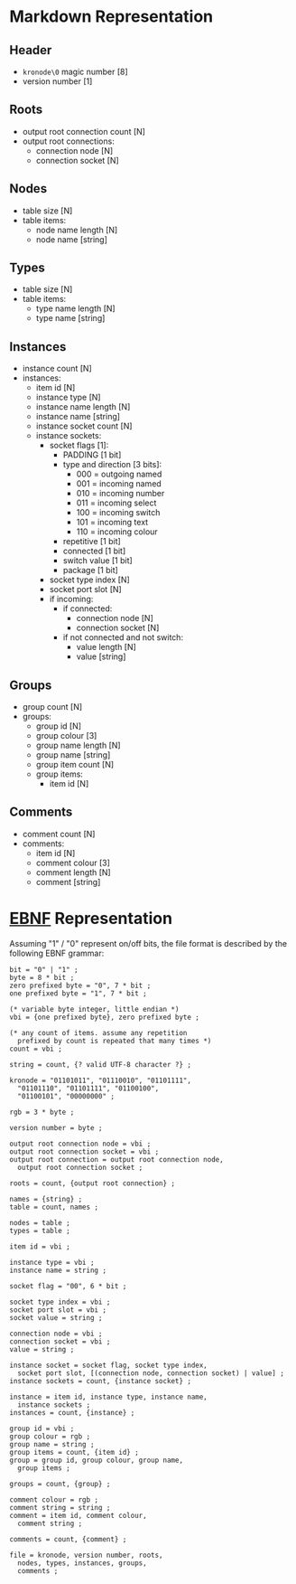 <!--
Notes:
- N denotes variable byte integers, where the most significant bit flags an additional byte to be read, byte ordering is little endian
-->

# Markdown Representation
## Header

- `kronode\0` magic number [8]
- version number [1]

## Roots

- output root connection count [N]
- output root connections:
    - connection node [N]
    - connection socket [N]

## Nodes

- table size [N]
- table items:
    - node name length [N]
    - node name [string]

## Types

- table size [N]
- table items:
    - type name length [N]
    - type name [string]

## Instances

- instance count [N]
- instances:
    - item id [N]
    - instance type [N]
    - instance name length [N]
    - instance name [string]
    - instance socket count [N]
    - instance sockets:
        - socket flags [1]:
            - PADDING [1 bit]
            - type and direction [3 bits]:
                - 000 = outgoing named
                - 001 = incoming named
                - 010 = incoming number
                - 011 = incoming select
                - 100 = incoming switch
                - 101 = incoming text
                - 110 = incoming colour
            - repetitive [1 bit]
            - connected [1 bit]
            - switch value [1 bit]
            - package [1 bit]
        - socket type index [N]
        - socket port slot [N]
        - if incoming:
            - if connected:
                - connection node [N]
                - connection socket [N]
            - if not connected and not switch:
                - value length [N]
                - value [string]

## Groups

- group count [N]
- groups:
    - group id [N]
    - group colour [3]
    - group name length [N]
    - group name [string]
    - group item count [N]
    - group items:
        - item id [N]

## Comments

- comment count [N]
- comments:
    - item id [N]
    - comment colour [3]
    - comment length [N]
    - comment [string]

# [EBNF](https://en.wikipedia.org/wiki/Extended_Backus%E2%80%93Naur_form) Representation

Assuming "1" / "0" represent on/off bits, the file format is described by the following EBNF grammar:

```ebnf
bit = "0" | "1" ;
byte = 8 * bit ;
zero prefixed byte = "0", 7 * bit ;
one prefixed byte = "1", 7 * bit ;

(* variable byte integer, little endian *)
vbi = {one prefixed byte}, zero prefixed byte ;

(* any count of items. assume any repetition
  prefixed by count is repeated that many times *)
count = vbi ;

string = count, {? valid UTF-8 character ?} ;

kronode = "01101011", "01110010", "01101111",
  "01101110", "01101111", "01100100",
  "01100101", "00000000" ;

rgb = 3 * byte ;

version number = byte ;

output root connection node = vbi ;
output root connection socket = vbi ;
output root connection = output root connection node,
  output root connection socket ;

roots = count, {output root connection} ;

names = {string} ;
table = count, names ;

nodes = table ;
types = table ;

item id = vbi ;

instance type = vbi ;
instance name = string ;

socket flag = "00", 6 * bit ;

socket type index = vbi ;
socket port slot = vbi ;
socket value = string ;

connection node = vbi ;
connection socket = vbi ;
value = string ;

instance socket = socket flag, socket type index,
  socket port slot, [(connection node, connection socket) | value] ;
instance sockets = count, {instance socket} ;

instance = item id, instance type, instance name,
  instance sockets ;
instances = count, {instance} ;

group id = vbi ;
group colour = rgb ;
group name = string ;
group items = count, {item id} ;
group = group id, group colour, group name,
  group items ;

groups = count, {group} ;

comment colour = rgb ;
comment string = string ;
comment = item id, comment colour,
  comment string ;

comments = count, {comment} ;

file = kronode, version number, roots,
  nodes, types, instances, groups,
  comments ;
```
